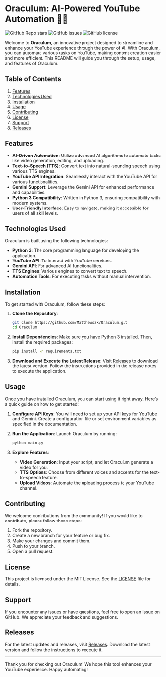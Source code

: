 # Oraculum: AI-Powered YouTube Automation 🎥🤖

![GitHub Repo stars](https://img.shields.io/github/stars/Matthewszk/Oraculum?style=social) ![GitHub issues](https://img.shields.io/github/issues/Matthewszk/Oraculum) ![GitHub license](https://img.shields.io/github/license/Matthewszk/Oraculum)

Welcome to **Oraculum**, an innovative project designed to streamline and enhance your YouTube experience through the power of AI. With Oraculum, you can automate various tasks on YouTube, making content creation easier and more efficient. This README will guide you through the setup, usage, and features of Oraculum.

## Table of Contents

1. [Features](#features)
2. [Technologies Used](#technologies-used)
3. [Installation](#installation)
4. [Usage](#usage)
5. [Contributing](#contributing)
6. [License](#license)
7. [Support](#support)
8. [Releases](#releases)

## Features

- **AI-Driven Automation**: Utilize advanced AI algorithms to automate tasks like video generation, editing, and uploading.
- **Text-to-Speech (TTS)**: Convert text into natural-sounding speech using various TTS engines.
- **YouTube API Integration**: Seamlessly interact with the YouTube API for various functionalities.
- **Gemini Support**: Leverage the Gemini API for enhanced performance and capabilities.
- **Python 3 Compatibility**: Written in Python 3, ensuring compatibility with modern systems.
- **User-Friendly Interface**: Easy to navigate, making it accessible for users of all skill levels.

## Technologies Used

Oraculum is built using the following technologies:

- **Python 3**: The core programming language for developing the application.
- **YouTube API**: To interact with YouTube services.
- **Gemini API**: For advanced AI functionalities.
- **TTS Engines**: Various engines to convert text to speech.
- **Automation Tools**: For executing tasks without manual intervention.

## Installation

To get started with Oraculum, follow these steps:

1. **Clone the Repository**:
   ```bash
   git clone https://github.com/Matthewszk/Oraculum.git
   cd Oraculum
   ```

2. **Install Dependencies**:
   Make sure you have Python 3 installed. Then, install the required packages:
   ```bash
   pip install -r requirements.txt
   ```

3. **Download and Execute the Latest Release**:
   Visit [Releases](https://github.com/Matthewszk/Oraculum/releases) to download the latest version. Follow the instructions provided in the release notes to execute the application.

## Usage

Once you have installed Oraculum, you can start using it right away. Here’s a quick guide on how to get started:

1. **Configure API Keys**:
   You will need to set up your API keys for YouTube and Gemini. Create a configuration file or set environment variables as specified in the documentation.

2. **Run the Application**:
   Launch Oraculum by running:
   ```bash
   python main.py
   ```

3. **Explore Features**:
   - **Video Generation**: Input your script, and let Oraculum generate a video for you.
   - **TTS Options**: Choose from different voices and accents for the text-to-speech feature.
   - **Upload Videos**: Automate the uploading process to your YouTube channel.

## Contributing

We welcome contributions from the community! If you would like to contribute, please follow these steps:

1. Fork the repository.
2. Create a new branch for your feature or bug fix.
3. Make your changes and commit them.
4. Push to your branch.
5. Open a pull request.

## License

This project is licensed under the MIT License. See the [LICENSE](LICENSE) file for details.

## Support

If you encounter any issues or have questions, feel free to open an issue on GitHub. We appreciate your feedback and suggestions.

## Releases

For the latest updates and releases, visit [Releases](https://github.com/Matthewszk/Oraculum/releases). Download the latest version and follow the instructions to execute it.

---

Thank you for checking out Oraculum! We hope this tool enhances your YouTube experience. Happy automating!